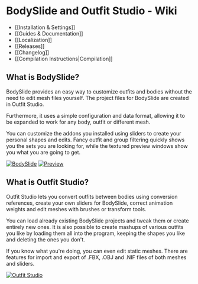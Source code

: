 # BodySlide and Outfit Studio - Wiki
* [[Installation & Settings]]
* [[Guides & Documentation]]
* [[Localization]]
* [[Releases]]
* [[Changelog]]
* [[Compilation Instructions|Compilation]]

## What is BodySlide?
BodySlide provides an easy way to customize outfits and bodies without the need to edit mesh files yourself. The project files for BodySlide are created in Outfit Studio.

Furthermore, it uses a simple configuration and data format, allowing it to be expanded to work for any body, outfit or different mesh.

You can customize the addons you installed using sliders to create your personal shapes and edits. Fancy outfit and group filtering quickly shows you the sets you are looking for, while the textured preview windows show you what you are going to get.

[![BodySlide](http://i.imgur.com/pbn0xGAb.png)](http://i.imgur.com/pbn0xGA.png)
[![Preview](http://i.imgur.com/fI4Ih3jb.png)](http://i.imgur.com/fI4Ih3j.png)

## What is Outfit Studio?
Outfit Studio lets you convert outfits between bodies using conversion references, create your own sliders for BodySlide, correct animation weights and edit meshes with brushes or transform tools.

You can load already existing BodySlide projects and tweak them or create entirely new ones. It is also possible to create mashups of various outfits you like by loading them all into the program, keeping the shapes you like and deleting the ones you don't.

If you know what you're doing, you can even edit static meshes.
There are features for import and export of .FBX, .OBJ and .NIF files of both meshes and sliders.

[![Outfit Studio](http://i.imgur.com/A09pIgZb.png)](http://i.imgur.com/A09pIgZ.png)